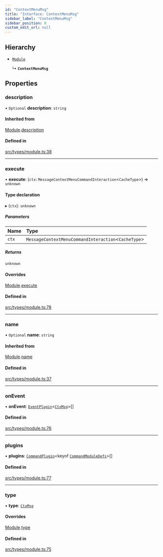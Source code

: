 ```yaml
---
id: "ContextMenuMsg"
title: "Interface: ContextMenuMsg"
sidebar_label: "ContextMenuMsg"
sidebar_position: 0
custom_edit_url: null
---
```


## Hierarchy

- [`Module`](Module.md)

  ↳ **`ContextMenuMsg`**

## Properties

### description

• `Optional` **description**: `string`

#### Inherited from

[Module](Module.md).[description](Module.md#description)

#### Defined in

[src/types/module.ts:38](https://github.com/sern-handler/handler/blob/3daacfc/src/types/module.ts#L38)

___

### execute

• **execute**: (`ctx`: `MessageContextMenuCommandInteraction`<`CacheType`\>) => `unknown`

#### Type declaration

▸ (`ctx`): `unknown`

##### Parameters

| Name | Type |
| :------ | :------ |
| `ctx` | `MessageContextMenuCommandInteraction`<`CacheType`\> |

##### Returns

`unknown`

#### Overrides

[Module](Module.md).[execute](Module.md#execute)

#### Defined in

[src/types/module.ts:78](https://github.com/sern-handler/handler/blob/3daacfc/src/types/module.ts#L78)

___

### name

• `Optional` **name**: `string`

#### Inherited from

[Module](Module.md).[name](Module.md#name)

#### Defined in

[src/types/module.ts:37](https://github.com/sern-handler/handler/blob/3daacfc/src/types/module.ts#L37)

___

### onEvent

• **onEvent**: [`EventPlugin`](EventPlugin.md)<[`CtxMsg`](../enums/CommandType.md#ctxmsg)\>[]

#### Defined in

[src/types/module.ts:76](https://github.com/sern-handler/handler/blob/3daacfc/src/types/module.ts#L76)

___

### plugins

• **plugins**: [`CommandPlugin`](CommandPlugin.md)<keyof [`CommandModuleDefs`](../modules.md#commandmoduledefs)\>[]

#### Defined in

[src/types/module.ts:77](https://github.com/sern-handler/handler/blob/3daacfc/src/types/module.ts#L77)

___

### type

• **type**: [`CtxMsg`](../enums/CommandType.md#ctxmsg)

#### Overrides

[Module](Module.md).[type](Module.md#type)

#### Defined in

[src/types/module.ts:75](https://github.com/sern-handler/handler/blob/3daacfc/src/types/module.ts#L75)
